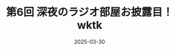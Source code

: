---
archiveId: archive0006
title: 第6回 深夜のラジオ部屋お披露目！wktk
description: archive template
draft: true
date: 2025-03-30
videoId: jmWbRzlD9e4
---